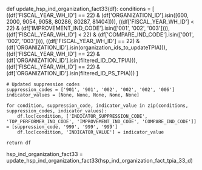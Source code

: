 def update_hsp_ind_organization_fact33(df):
    conditions = [
        ((df['FISCAL_YEAR_WH_ID'] == 22) &
         (df['ORGANIZATION_ID'].isin([600, 2000, 9054, 9058, 80286, 80287, 81404]))),
        ((df['FISCAL_YEAR_WH_ID'] < 22) & (df['IMPROVEMENT_IND_CODE'].isin(['001', '002', '003']))),
        ((df['FISCAL_YEAR_WH_ID'] < 22) & (df['COMPARE_IND_CODE'].isin(['001', '002', '003']))),
        ((df['FISCAL_YEAR_WH_ID'] == 22) & (df['ORGANIZATION_ID'].isin(organization_ids_to_updateTPIA))),
        ((df['FISCAL_YEAR_WH_ID'] == 22) & (df['ORGANIZATION_ID'].isin(filtered_ID_DQ_TPIA))),
        ((df['FISCAL_YEAR_WH_ID'] == 22) & (df['ORGANIZATION_ID'].isin(filtered_ID_PS_TPIA)))
    ]

    # Updated suppression codes
    suppression_codes = ['901', '901', '002', '002', '002', '006']
    indicator_values = [None, None, None, None, None]

    for condition, suppression_code, indicator_value in zip(conditions, suppression_codes, indicator_values):
        df.loc[condition, ['INDICATOR_SUPPRESSION_CODE', 'TOP_PERFORMER_IND_CODE', 'IMPROVEMENT_IND_CODE', 'COMPARE_IND_CODE']] = [suppression_code, '999', '999', '999']
        df.loc[condition, 'INDICATOR_VALUE'] = indicator_value

    return df

hsp_ind_organization_fact33 = update_hsp_ind_organization_fact33(hsp_ind_organization_fact_tpia_33_d)
